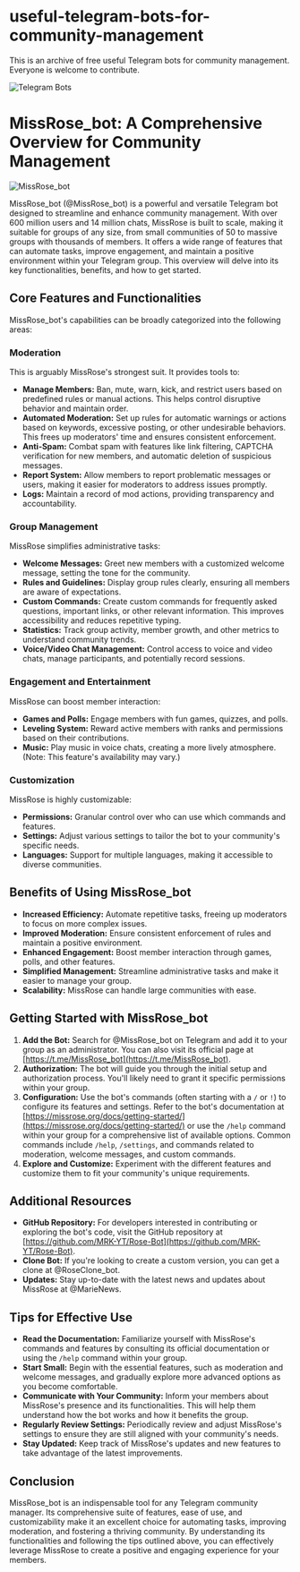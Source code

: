 # useful-telegram-bots-for-community-management
This is an archive of free useful Telegram bots for community management. Everyone is welcome to contribute.


![Telegram Bots](https://external-content.duckduckgo.com/iu/?u=https%3A%2F%2Ftse3.mm.bing.net%2Fth%3Fid%3DOIP.o0BwEsWTwmZ5PcigQFWv7QHaEG%26pid%3DApi&f=1&ipt=cab52b9e765534ce1da5fb5a4d918b43da57e076cc2fdef5efc27634f8511b3d&ipo=images)

# MissRose_bot: A Comprehensive Overview for Community Management

![MissRose_bot](https://camo.githubusercontent.com/14ce803f34d38775fb9d4e62f0856b968d947099c7a1d036258131e09ce4b6c1/68747470733a2f2f74656c656772612e70682f66696c652f3633373462653036666361336638653539653661322e6a7067) 

MissRose_bot (@MissRose_bot) is a powerful and versatile Telegram bot designed to streamline and enhance community management. With over 600 million users and 14 million chats, MissRose is built to scale, making it suitable for groups of any size, from small communities of 50 to massive groups with thousands of members. It offers a wide range of features that can automate tasks, improve engagement, and maintain a positive environment within your Telegram group. This overview will delve into its key functionalities, benefits, and how to get started.

## Core Features and Functionalities

MissRose_bot's capabilities can be broadly categorized into the following areas:

### Moderation

This is arguably MissRose's strongest suit. It provides tools to:

- **Manage Members:** Ban, mute, warn, kick, and restrict users based on predefined rules or manual actions. This helps control disruptive behavior and maintain order.
- **Automated Moderation:** Set up rules for automatic warnings or actions based on keywords, excessive posting, or other undesirable behaviors. This frees up moderators' time and ensures consistent enforcement.
- **Anti-Spam:** Combat spam with features like link filtering, CAPTCHA verification for new members, and automatic deletion of suspicious messages.
- **Report System:** Allow members to report problematic messages or users, making it easier for moderators to address issues promptly.
- **Logs:** Maintain a record of mod actions, providing transparency and accountability.

### Group Management

MissRose simplifies administrative tasks:

- **Welcome Messages:** Greet new members with a customized welcome message, setting the tone for the community.
- **Rules and Guidelines:** Display group rules clearly, ensuring all members are aware of expectations.
- **Custom Commands:** Create custom commands for frequently asked questions, important links, or other relevant information. This improves accessibility and reduces repetitive typing.
- **Statistics:** Track group activity, member growth, and other metrics to understand community trends.
- **Voice/Video Chat Management:** Control access to voice and video chats, manage participants, and potentially record sessions.

### Engagement and Entertainment

MissRose can boost member interaction:

- **Games and Polls:** Engage members with fun games, quizzes, and polls.
- **Leveling System:** Reward active members with ranks and permissions based on their contributions.
- **Music:** Play music in voice chats, creating a more lively atmosphere. (Note: This feature's availability may vary.)

### Customization

MissRose is highly customizable:

- **Permissions:** Granular control over who can use which commands and features.
- **Settings:** Adjust various settings to tailor the bot to your community's specific needs.
- **Languages:** Support for multiple languages, making it accessible to diverse communities.

## Benefits of Using MissRose_bot

- **Increased Efficiency:** Automate repetitive tasks, freeing up moderators to focus on more complex issues.
- **Improved Moderation:** Ensure consistent enforcement of rules and maintain a positive environment.
- **Enhanced Engagement:** Boost member interaction through games, polls, and other features.
- **Simplified Management:** Streamline administrative tasks and make it easier to manage your group.
- **Scalability:** MissRose can handle large communities with ease.

## Getting Started with MissRose_bot

1. **Add the Bot:** Search for @MissRose_bot on Telegram and add it to your group as an administrator. You can also visit its official page at [https://t.me/MissRose_bot](https://t.me/MissRose_bot).
2. **Authorization:** The bot will guide you through the initial setup and authorization process. You'll likely need to grant it specific permissions within your group.
3. **Configuration:** Use the bot's commands (often starting with a `/` or `!`) to configure its features and settings. Refer to the bot's documentation at [https://missrose.org/docs/getting-started/](https://missrose.org/docs/getting-started/) or use the `/help` command within your group for a comprehensive list of available options. Common commands include `/help`, `/settings`, and commands related to moderation, welcome messages, and custom commands.
4. **Explore and Customize:** Experiment with the different features and customize them to fit your community's unique requirements.

## Additional Resources

- **GitHub Repository:** For developers interested in contributing or exploring the bot's code, visit the GitHub repository at [https://github.com/MRK-YT/Rose-Bot](https://github.com/MRK-YT/Rose-Bot).
- **Clone Bot:** If you're looking to create a custom version, you can get a clone at @RoseClone_bot.
- **Updates:** Stay up-to-date with the latest news and updates about MissRose at @MarieNews.

## Tips for Effective Use

- **Read the Documentation:** Familiarize yourself with MissRose's commands and features by consulting its official documentation or using the `/help` command within your group.
- **Start Small:** Begin with the essential features, such as moderation and welcome messages, and gradually explore more advanced options as you become comfortable.
- **Communicate with Your Community:** Inform your members about MissRose's presence and its functionalities. This will help them understand how the bot works and how it benefits the group.
- **Regularly Review Settings:** Periodically review and adjust MissRose's settings to ensure they are still aligned with your community's needs.
- **Stay Updated:** Keep track of MissRose's updates and new features to take advantage of the latest improvements.

## Conclusion

MissRose_bot is an indispensable tool for any Telegram community manager. Its comprehensive suite of features, ease of use, and customizability make it an excellent choice for automating tasks, improving moderation, and fostering a thriving community. By understanding its functionalities and following the tips outlined above, you can effectively leverage MissRose to create a positive and engaging experience for your members.